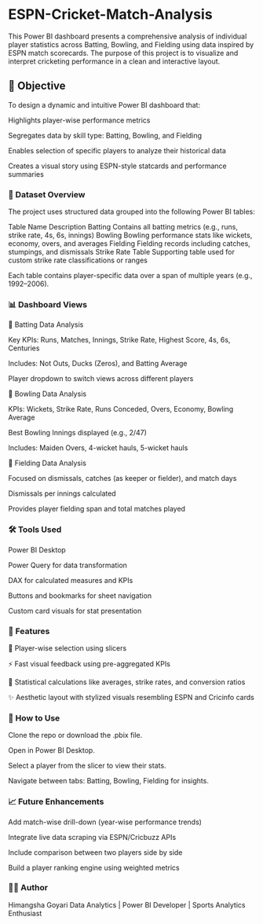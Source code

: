 # ESPN-Cricket-Match-Analysis

This Power BI dashboard presents a comprehensive analysis of individual player statistics across Batting, Bowling, and Fielding using data inspired by ESPN match scorecards. The purpose of this project is to visualize and interpret cricketing performance in a clean and interactive layout.

## 📌 Objective
To design a dynamic and intuitive Power BI dashboard that:

Highlights player-wise performance metrics

Segregates data by skill type: Batting, Bowling, and Fielding

Enables selection of specific players to analyze their historical data

Creates a visual story using ESPN-style statcards and performance summaries

### 📂 Dataset Overview
The project uses structured data grouped into the following Power BI tables:

Table Name	Description
Batting	Contains all batting metrics (e.g., runs, strike rate, 4s, 6s, innings)
Bowling	Bowling performance stats like wickets, economy, overs, and averages
Fielding	Fielding records including catches, stumpings, and dismissals
Strike Rate Table	Supporting table used for custom strike rate classifications or ranges

Each table contains player-specific data over a span of multiple years (e.g., 1992–2006).

### 📊 Dashboard Views
🔹 Batting Data Analysis

Key KPIs: Runs, Matches, Innings, Strike Rate, Highest Score, 4s, 6s, Centuries

Includes: Not Outs, Ducks (Zeros), and Batting Average

Player dropdown to switch views across different players

🔹 Bowling Data Analysis

KPIs: Wickets, Strike Rate, Runs Conceded, Overs, Economy, Bowling Average

Best Bowling Innings displayed (e.g., 2/47)

Includes: Maiden Overs, 4-wicket hauls, 5-wicket hauls

🔹 Fielding Data Analysis

Focused on dismissals, catches (as keeper or fielder), and match days

Dismissals per innings calculated

Provides player fielding span and total matches played

### 🛠️ Tools Used
Power BI Desktop

Power Query for data transformation

DAX for calculated measures and KPIs

Buttons and bookmarks for sheet navigation

Custom card visuals for stat presentation

### 🎯 Features
🧍 Player-wise selection using slicers

⚡ Fast visual feedback using pre-aggregated KPIs

🧮 Statistical calculations like averages, strike rates, and conversion ratios

✨ Aesthetic layout with stylized visuals resembling ESPN and Cricinfo cards

### 🚀 How to Use
Clone the repo or download the .pbix file.

Open in Power BI Desktop.

Select a player from the slicer to view their stats.

Navigate between tabs: Batting, Bowling, Fielding for insights.

### 📈 Future Enhancements
Add match-wise drill-down (year-wise performance trends)

Integrate live data scraping via ESPN/Cricbuzz APIs

Include comparison between two players side by side

Build a player ranking engine using weighted metrics

### 🧑‍💻 Author
Himangsha Goyari
Data Analytics | Power BI Developer | Sports Analytics Enthusiast
